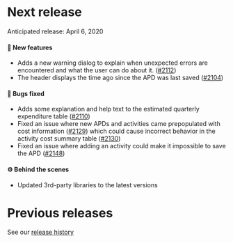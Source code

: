 # Next release

Anticipated release: April 6, 2020

#### 🚀 New features

- Adds a new warning dialog to explain when unexpected errors are encountered
  and what the user can do about it. ([#2112])
- The header displays the time ago since the APD was last saved ([#2104])

#### 🐛 Bugs fixed

- Adds some explanation and help text to the estimated quarterly expenditure table ([#2110])
- Fixed an issue where new APDs and activities came prepopulated with cost information ([#2129]) which could cause incorrect behavior in the activity cost summary table ([#2130])
- Fixed an issue where adding an activity could make it impossible to save the APD ([#2148])

#### ⚙️ Behind the scenes

- Updated 3rd-party libraries to the latest versions

# Previous releases

See our [release history](https://github.com/18F/cms-hitech-apd/releases)

[#2112]: https://github.com/18F/cms-hitech-apd/issues/2112
[#2110]: https://github.com/18F/cms-hitech-apd/issues/2110
[#2104]: https://github.com/18F/cms-hitech-apd/issues/2104
[#2129]: https://github.com/18F/cms-hitech-apd/issues/2129
[#2130]: https://github.com/18F/cms-hitech-apd/issues/2130
[#2148]: https://github.com/18F/cms-hitech-apd/pulls/2148
